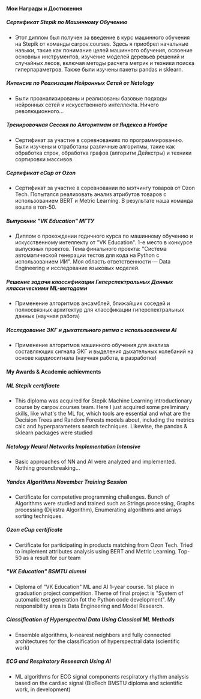 #### Мои Награды и Достижения

##### Сертификат Stepik по Машинному Обучению
* Этот диплом был получен за введение в курс машинного обучения на Stepik от команды carpov.courses. Здесь я приобрел начальные навыки, такие как понимание целей машинного обучения, освоение основных инструментов, изучение моделей деревьев решений и случайных лесов, включая методы расчета метрик и техники поиска гиперпараметров. Также были изучены пакеты pandas и sklearn.

##### Интенсив по Реализации Нейронных Сетей от Netology
* Были проанализированы и реализованы базовые подходы нейронных сетей и искусственного интеллекта. Ничего революционного...

##### Тренировочная Сессия по Алгоритмам от Яндекса в Ноябре
* Сертификат за участие в соревнованиях по программированию. Были изучены и отработаны различные алгоритмы, такие как обработка строк, обработка графов (алгоритм Дейкстры) и техники сортировки массивов.

##### Сертификат eCup от Ozon
* Сертификат за участие в соревновании по мэтчингу товаров от Ozon Tech. Попытался реализовать анализ атрибутов товаров с использованием BERT и Metric Learning. В результате наша команда вошла в топ-50.

##### Выпускник "VK Education" МГТУ
* Диплом о прохождении годичного курса по машинному обучению и искусственному интеллекту от "VK Education". 1-е место в конкурсе выпускных проектов. Тема финального проекта: "Система автоматической генерации тестов для кода на Python с использованием ИИ". Моя область ответственности — Data Engineering и исследование языковых моделей.

##### Решение задачи классификации Гиперспектральных Данных классическими ML-методами
* Применение алгоритмов ансамблей, ближайших соседей и полносвязных архитектур для классфикации гиперспектральных данных (научная работа)

##### Исследование ЭКГ и дыхательного ритма с использованием AI
* Применение алгоритмов машинного обучения для анализа составляющих сигнала ЭКГ и выделения дыхательных колебаний на основе кардиосигнала (научная работа, в разработке)

#### My Awards & Academic achievments
##### ML Stepik certifiacte
* This diploma was acquired for Stepik Machine Learning introductionary course by carpov.courses team. Here I just acquired some preliminary skills, like what's the ML for, which tools are essential and what are the Decision Trees and Random Forests models about, including the metrics calc and hyperparameters search techniques. Likewise, the pandas & sklearn packages were studied
##### Netology Neural Networks Implementation Intensive
* Basic approaches of NN and AI were analyzed and implemented. Nothing groundbreaking...
##### Yandex Algorithms November Training Session
* Certificate for competetive programming challenges. Bunch of Algorithms were studied and trained such as Strings processing, Graphs processing (Dijkstra Algorithm), Enumerating algorithms and arrays sorting techniques.
##### Ozon eCup certificate
* Certificate for participating in products matching from Ozon Tech. Tried to implement attributes analysis using BERT and Metric Learning. Top-50 as a result for our team
##### "VK Education" BSMTU alumni
* Diploma of "VK Education" ML and AI 1-year course. 1st place in graduation project competition. Theme of final project is "System of automatic test generation fot the Python code development". My responsibility area is Data Engineering and Model Research.

##### Classification of Hyperspectral Data Using Classical ML Methods

* Ensemble algorithms, k-nearest neighbors and fully connected architectures for the classification of hyperspectral data (scientific work)

##### ECG and Respiratory Reseearch Using AI

* ML algorithms for ECG signal components respiratory rhythm analysis based on the cardiac signal (BioTech BMSTU diploma and scientific work, in development)

